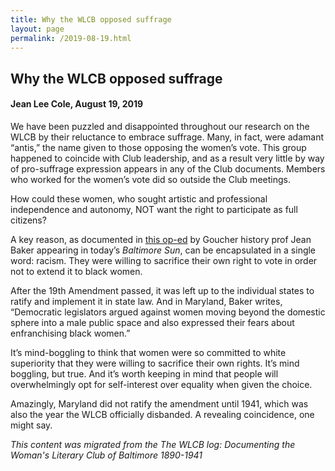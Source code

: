 ```yaml
---
title: Why the WLCB opposed suffrage
layout: page
permalink: /2019-08-19.html
---
```

<style>
    .container{
        font-size:1.4em;
    }
</style>

## Why the WLCB opposed suffrage
#### Jean Lee Cole, August 19, 2019

We have been puzzled and disappointed throughout our research on the WLCB by their reluctance to embrace suffrage. Many, in fact, were adamant “antis,” the name given to those opposing the women’s vote. This group happened to coincide with Club leadership, and as a result very little by way of pro-suffrage expression appears in any of the Club documents. Members who worked for the women’s vote did so outside the Club meetings.

How could these women, who sought artistic and professional independence and autonomy, NOT want the right to participate as full citizens?

A key reason, as documented in [this op-ed](https://www.baltimoresun.com/opinion/op-ed/bs-ed-op-0819-suffrage-maryland-20190819-ok6udh5235ap7koomevc6owiuu-story.html) by Goucher history prof Jean Baker appearing in today’s *Baltimore Sun*, can be encapsulated in a single word: racism. They were willing to sacrifice their own right to vote in order not to extend it to black women.

After the 19th Amendment passed, it was left up to the individual states to ratify and implement it in state law. And in Maryland, Baker writes, “Democratic legislators argued against women moving beyond the domestic sphere into a male public space and also expressed their fears about enfranchising black women.”

It’s mind-boggling to think that women were so committed to white superiority that they were willing to sacrifice their own rights. It’s mind boggling, but true. And it’s worth keeping in mind that people will overwhelmingly opt for self-interest over equality when given the choice.

Amazingly, Maryland did not ratify the amendment until 1941, which was also the year the WLCB officially disbanded. A revealing coincidence, one might say.

*This content was migrated from the The WLCB log: Documenting the Woman's Literary Club of Baltimore 1890-1941*